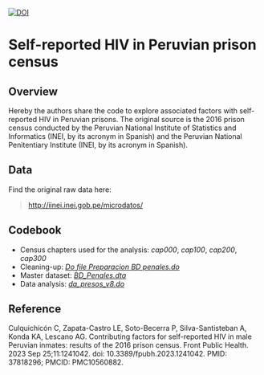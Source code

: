 [![DOI](https://zenodo.org/badge/170770869.svg)](https://zenodo.org/badge/latestdoi/170770869)


# Self-reported HIV in Peruvian prison census
## Overview

Hereby the authors share the code to explore associated factors with self-reported HIV in Peruvian prisons. The original source is the 2016 prison census conducted by the Peruvian National Institute of Statistics and Informatics (INEI, by its acronym in Spanish) and the Peruvian National Penitentiary Institute (INEI, by its acronym in Spanish).

## Data

Find the original raw data here:
> http://iinei.inei.gob.pe/microdatos/

## Codebook

- Census chapters used for the analysis: _cap000_, _cap100_, _cap200_, _cap300_
- Cleaning-up: [_Do file Preparacion BD penales.do_](https://github.com/culquichicon/2016-Peruvian-Prison-Census/blob/master/Do%20file%20Preparacion%20BD%20penales.do)
- Master dataset: [_BD_Penales.dta_](https://github.com/culquichicon/2016-Peruvian-Prison-Census/blob/master/BD_Penales.dta)
- Data analysis: [_da_presos_v8.do_](https://github.com/culquichicon/2016-Peruvian-Prison-Census/blob/master/da_presos_v8.do)

## Reference

Culquichicón C, Zapata-Castro LE, Soto-Becerra P, Silva-Santisteban A, Konda KA, Lescano AG. Contributing factors for self-reported HIV in male Peruvian inmates: results of the 2016 prison census. Front Public Health. 2023 Sep 25;11:1241042. doi: 10.3389/fpubh.2023.1241042. PMID: 37818296; PMCID: PMC10560882.